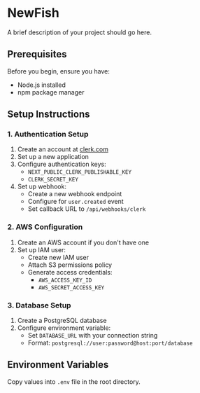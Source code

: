 # NewFish

A brief description of your project should go here.

## Prerequisites

Before you begin, ensure you have:

- Node.js installed
- npm package manager

## Setup Instructions

### 1. Authentication Setup

1. Create an account at [clerk.com](https://clerk.com)
2. Set up a new application
3. Configure authentication keys:
   - `NEXT_PUBLIC_CLERK_PUBLISHABLE_KEY`
   - `CLERK_SECRET_KEY`
4. Set up webhook:
   - Create a new webhook endpoint
   - Configure for `user.created` event
   - Set callback URL to `/api/webhooks/clerk`

### 2. AWS Configuration

1. Create an AWS account if you don't have one
2. Set up IAM user:
   - Create new IAM user
   - Attach S3 permissions policy
   - Generate access credentials:
     - `AWS_ACCESS_KEY_ID`
     - `AWS_SECRET_ACCESS_KEY`

### 3. Database Setup

1. Create a PostgreSQL database
2. Configure environment variable:
   - Set `DATABASE_URL` with your connection string
   - Format: `postgresql://user:password@host:port/database`

## Environment Variables

Copy values into `.env` file in the root directory.
